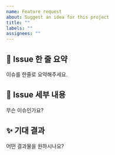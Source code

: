 ```yaml
---
name: Feature request
about: Suggest an idea for this project
title: ""
labels: ""
assignees: ""
---
```


## 🚅 Issue 한 줄 요약

이슈를 한줄로 요약해주세요.

## 🤷 Issue 세부 내용

무슨 이슈인가요?

## ✨ 기대 결과

어떤 결과물을 원하시나요?
